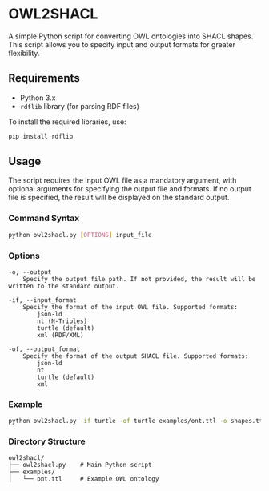 # OWL2SHACL

A simple Python script for converting OWL ontologies into SHACL shapes. This script allows you to specify input and output formats for greater flexibility.

## Requirements

- Python 3.x
- `rdflib` library (for parsing RDF files)

To install the required libraries, use:

```bash
pip install rdflib
```

## Usage

The script requires the input OWL file as a mandatory argument, with optional arguments for specifying the output file and formats. If no output file is specified, the result will be displayed on the standard output.

### Command Syntax

```bash
python owl2shacl.py [OPTIONS] input_file
```

### Options

```plaintext
-o, --output 
    Specify the output file path. If not provided, the result will be written to the standard output.

-if, --input_format 
    Specify the format of the input OWL file. Supported formats:
        json-ld
        nt (N-Triples)
        turtle (default)
        xml (RDF/XML)

-of, --output_format 
    Specify the format of the output SHACL file. Supported formats:
        json-ld
        nt
        turtle (default)
        xml
```

### Example

```bash
python owl2shacl.py -if turtle -of turtle examples/ont.ttl -o shapes.ttl
```

### Directory Structure

```plaintext
owl2shacl/
├── owl2shacl.py    # Main Python script
├── examples/
│   └── ont.ttl     # Example OWL ontology
```


